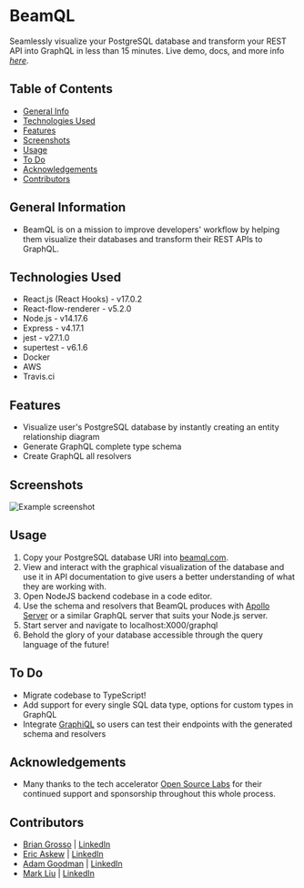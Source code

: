 # BeamQL
Seamlessly visualize your PostgreSQL database and transform your REST API into GraphQL in less than 15 minutes.
Live demo, docs, and more info [_here_](https://www.beamql.com). 

## Table of Contents
* [General Info](#general-information)
* [Technologies Used](#technologies-used)
* [Features](#features)
* [Screenshots](#screenshots)
* [Usage](#usage)
* [To Do](#to-do)
* [Acknowledgements](#acknowledgements)
* [Contributors](#contact)



## General Information
- BeamQL is on a mission to improve developers' workflow by helping them visualize their databases and transform their REST APIs to GraphQL.



## Technologies Used
- React.js (React Hooks) - v17.0.2
- React-flow-renderer - v5.2.0
- Node.js - v14.17.6
- Express - v4.17.1
- jest - v27.1.0
- supertest - v6.1.6
- Docker
- AWS
- Travis.ci



## Features
- Visualize user's PostgreSQL database by instantly creating an entity relationship diagram
- Generate GraphQL complete type schema
- Create GraphQL all resolvers


## Screenshots
![Example screenshot](./assets/getstarted.gif)
<!-- If you have screenshots you'd like to share, include them here. -->



## Usage
1. Copy your PostgreSQL database URI into [beamql.com](www.beamql.com).
2. View and interact with the graphical visualization of the database and use it in API documentation to give users a better understanding of what they are working with.
3. Open NodeJS backend codebase in a code editor.
4. Use the schema and resolvers that BeamQL produces with [Apollo Server](https://www.npmjs.com/package/apollo-server-express) or a similar GraphQL server that suits your Node.js server.
5. Start server and navigate to localhost:X000/graphql
6. Behold the glory of your database accessible through the query language of the future!


## To Do
- Migrate codebase to TypeScript!
- Add support for every single SQL data type, options for custom types in GraphQL
- Integrate [GraphiQL](https://github.com/graphql/graphiql) so users can test their endpoints with the generated schema and resolvers


## Acknowledgements
- Many thanks to the tech accelerator [Open Source Labs](https://opensourcelabs.io/) for their continued support and sponsorship throughout this whole process.

## Contributors
- [Brian Grosso](https://github.com/modelB) | [LinkedIn](https://www.linkedin.com/in/newarkbg/)
- [Eric Askew](https://github.com/moonwalker5823) | [LinkedIn](https://www.linkedin.com/in/eric-askew-8a91714a/)
- [Adam Goodman](https://github.com/AdamrG1) | [LinkedIn](https://www.linkedin.com/in/adam-goodman1/)
- [Mark Liu](https://github.com/markyliu) | [LinkedIn](https://www.linkedin.com/in/markyliu1/)

